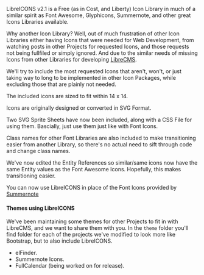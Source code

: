 LibreICONS v2.1 is a Free (as in Cost, and Liberty) Icon Library in much of a similar spirit as Font Awesome, Glyphicons, Summernote, and other great Icons Libraries available.

Why another Icon Library? Well, out of much frustration of other Icon Libraries either having Icons that were needed for Web Development, from watching posts in other Projects for requested Icons, and those requests not being fullfiled or simply ignored. And due to the similar needs of missing Icons from other Libraries for developing [LibreCMS](https://github.com/StudioJunkyard/LibreCMS).

We'll try to include the most requested Icons that aren't, won't, or just taking way to long to be implemented in other Icon Packages, while excluding those that are plainly not needed.

The included icons are sized to fit within 14 x 14.

Icons are originally designed or converted in SVG Format.

Two SVG Sprite Sheets have now been included, along with a CSS File for using them. Bascially, just use them just like with Font Icons.

Class names for other Font Libraries are also included to make transitioning easier from another Library, so there's no actual need to sift through code and change class names.

We've now edited the Entity References so similar/same icons now have the same Entity values as the Font Awesome Icons. Hopefully, this makes transitioning easier.

You can now use LibreICONS in place of the Font Icons provided by [Summernote](https://github.com/summernote/summernote)

#### Themes using LibreICONS
We've been maintaining some themes for other Projects to fit in with LibreCMS, and we want to share them with you. In the `theme` folder you'll find folder for each of the projects we've modified to look more like Bootstrap, but to also include LibreICONS.
- elFinder.
- Summernote Icons.
- FullCalendar (being worked on for release).

